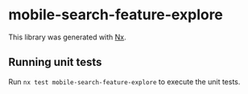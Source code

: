 # mobile-search-feature-explore

This library was generated with [Nx](https://nx.dev).

## Running unit tests

Run `nx test mobile-search-feature-explore` to execute the unit tests.

